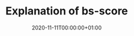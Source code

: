 ---
title: Explanation of bs-score
linktitle: bs-score
type: book
date: "2020-11-11T00:00:00+01:00"
# Prev/next pager order (if `docs_section_pager` enabled in `params.toml`)
weight: 5
authors:
  - admin
---